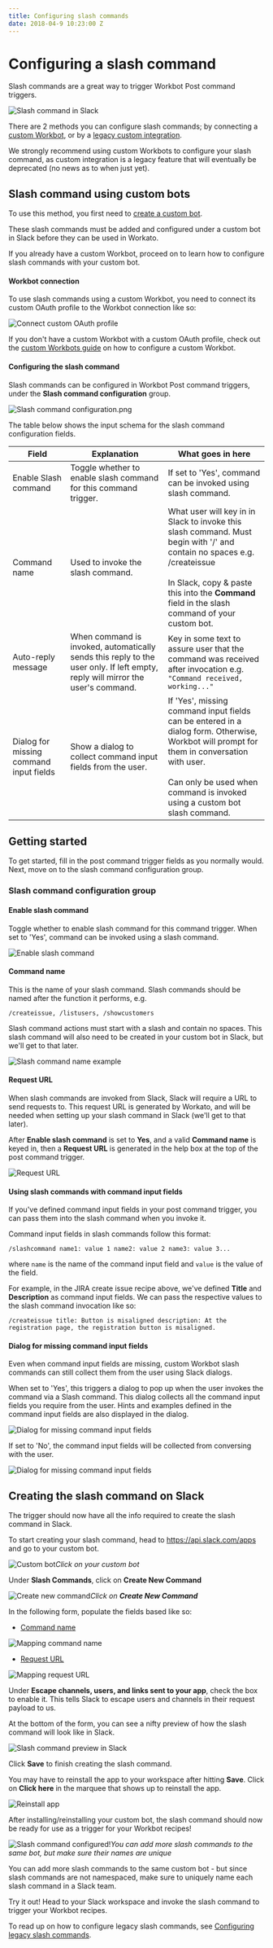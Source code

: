 ```yaml
---
title: Configuring slash commands
date: 2018-04-9 10:23:00 Z
---
```


# Configuring a slash command
Slash commands are a great way to trigger Workbot Post command triggers.

![Slash command in Slack](~@img/workbot/workbot-slash-commands/slash-command-in-slack-1.png)

There are 2 methods you can configure slash commands; by connecting a [custom Workbot](#slash-command-using-custom-bots), or by a [legacy custom integration](/workbot/legacy-slash-commands.md).

We strongly recommend using custom Workbots to configure your slash command, as custom integration is a legacy feature that will eventually be deprecated (no news as to when just yet).

## Slash command using custom bots
To use this method, you first need to [create a custom bot](/workbot/workbot-custom-bots.md).

These slash commands must be added and configured under a custom bot in Slack before they can be used in Workato.

If you already have a custom Workbot, proceed on to learn how to configure slash commands with your custom bot.

#### Workbot connection
To use slash commands using a custom Workbot, you need to connect its custom OAuth profile to the Workbot connection like so:

![Connect custom OAuth profile](~@img/workbot/workbot-slash-commands/custom-oauth-workbot-connection-1.png)

If you don't have a custom Workbot with a custom OAuth profile, check out the [custom Workbots guide](/workbot/workbot-custom-bots.md) on how to configure a custom Workbot.

#### Configuring the slash command

Slash commands can be configured in Workbot Post command triggers, under the **Slash command configuration** group.

![Slash command configuration.png](~@img/workbot/workbot-slash-commands/slash-command-configuration-1.png)

The table below shows the input schema for the slash command configuration fields.

<table class="unchanged rich-diff-level-one">
    <thead>
        <tr>
            <th>Field</th>
            <th>Explanation</th>
            <th>What goes in here</th>
        </tr>
    </thead>
    <tbody>
        <tr>
          <td>Enable Slash command</td>
          <td>Toggle whether to enable slash command for this command trigger.</td>
          <td>
            If set to 'Yes', command can be invoked using slash command.
          </td>
        </tr>
        <tr>
          <td>Command name</td>
          <td>
            Used to invoke the slash command.
          </td>
          <td>
          What user will key in in Slack to invoke this slash command. Must begin with '/' and contain no spaces e.g. /createissue<br><br>In Slack, copy & paste this into the <b>Command</b> field in the slash command of your custom bot.
          </td>
        </tr>
        <tr>
          <td>Auto-reply message</td>
          <td>
            When command is invoked, automatically sends this reply to the user only. If left empty, reply will mirror the user's command.
          </td>
          <td>
            Key in some text to assure user that the command was received after invocation e.g. <code>"Command received, working..."</code>
          </td>
        </tr>
        <tr>
          <td>Dialog for missing command input fields</td>
          <td>
            Show a dialog to collect command input fields from the user.
          </td>
          <td>
            If 'Yes', missing command input fields can be entered in a dialog form. Otherwise, Workbot will prompt for them in conversation with user.<br><br>Can only be used when command is invoked using a custom bot slash command.
          </td>
        </tr>
    </tbody>
</table>


## Getting started
To get started, fill in the post command trigger fields as you normally would. Next, move on to the slash command configuration group.

### Slash command configuration group

#### Enable slash command
Toggle whether to enable slash command for this command trigger.	When set to 'Yes', command can be invoked using a slash command.

![Enable slash command](~@img/workbot/workbot-slash-commands/enable-slash-command-1.png)

#### Command name
This is the name of your slash command. Slash commands should be named after the function it performs, e.g.

<code>/createissue, /listusers, /showcustomers</code>

Slash command actions must start with a slash and contain no spaces. This slash command will also need to be created in your custom bot in Slack, but we'll get to that later.

![Slash command name example](~@img/workbot/workbot-slash-commands/slash-command-name.png)

#### Request URL
When slash commands are invoked from Slack, Slack will require a URL to send requests to. This request URL is generated by Workato, and will be needed when setting up your slash command in Slack (we'll get to that later).

After **Enable slash command** is set to **Yes**, and a valid **Command name** is keyed in, then a **Request URL** is generated in the help box at the top of the post command trigger.

![Request URL](~@img/workbot/workbot-slash-commands/request-url.png)

#### Using slash commands with command input fields
If you've defined command input fields in your post command trigger, you can pass them into the slash command when you invoke it.

Command input fields in slash commands follow this format:

```
/slashcommand name1: value 1 name2: value 2 name3: value 3...
```

where `name` is the name of the command input field and `value` is the value of the field.

For example, in the JIRA create issue recipe above, we've defined **Title** and **Description** as command input fields. We can pass the respective values to the slash command invocation like so:

```
/createissue title: Button is misaligned description: At the registration page, the registration button is misaligned.
```

#### Dialog for missing command input fields

Even when command input fields are missing, custom Workbot slash commands can still collect them from the user using Slack dialogs.

When set to 'Yes', this triggers a dialog to pop up when the user invokes the command via a Slash command. This dialog collects all the command input fields you require from the user. Hints and examples defined in the command input fields are also displayed in the dialog.

![Dialog for missing command input fields](~@img/workbot/workbot-slash-commands/dialog-for-missing-command-input-fields-1.png)

If set to 'No', the command input fields will be collected from conversing with the user.

![Dialog for missing command input fields](~@img/workbot/workbot-slash-commands/dialog-for-missing-command-input-fields-no.png)

## Creating the slash command on Slack
The trigger should now have all the info required to create the slash command in Slack.

To start creating your slash command, head to https://api.slack.com/apps and go to your custom bot.

![Custom bot](~@img/workbot/workbot-slash-commands/custom-bot.png)*Click on your custom bot*

Under **Slash Commands**, click on **Create New Command**

![Create new command](~@img/workbot/workbot-slash-commands/create-new-slash-command-slack.png)*Click on **Create New Command***

In the following form, populate the fields based like so:
- [Command name](#command-name)

![Mapping command name](~@img/workbot/workbot-slash-commands/map-command-name.png)

- [Request URL](#request-url)

![Mapping request URL](~@img/workbot/workbot-slash-commands/map-request-url.png)

Under **Escape channels, users, and links sent to your app**, check the box to enable it. This tells Slack to escape users and channels in their request payload to us.

At the bottom of the form, you can see a nifty preview of how the slash command will look like in Slack.

![Slash command preview in Slack](~@img/workbot/workbot-slash-commands/slash-command-preview-slack.png)

Click **Save** to finish creating the slash command.

You may have to reinstall the app to your workspace after hitting **Save**. Click on **Click here** in the marquee that shows up to reinstall the app.

![Reinstall app](~@img/workbot/workbot-slash-commands/reinstall-app.png)

After installing/reinstalling your custom bot, the slash command should now be ready for use as a trigger for your Workbot recipes!

![Slash command configured!](~@img/workbot/workbot-slash-commands/slash-commands-configured.png)*You can add more slash commands to the same bot, but make sure their names are unique*

You can add more slash commands to the same custom bot - but since slash commands are not namespaced, make sure to uniquely name each slash command in a Slack team.

Try it out! Head to your Slack workspace and invoke the slash command to trigger your Workbot recipes.

To read up on how to configure legacy slash commands, see [Configuring legacy slash commands](/workbot/legacy-slash-commands.md).
